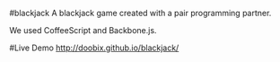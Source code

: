 #blackjack
A blackjack game created with a pair programming partner.

We used CoffeeScript and Backbone.js.

#Live Demo
http://doobix.github.io/blackjack/
